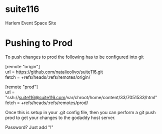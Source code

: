 suite116
========

Harlem Event Space Site

Pushing to Prod
================
To push changes to prod the following has to be configured into git

[remote "origin"]   
  url = https://github.com/natalieolivo/suite116.git   
  fetch = +refs/heads/:refs/remotes/origin/ 

[remote "prod"]  
  url = "ssh://suite116@suite116.com/var/chroot/home/content/33/7051533/html"   
  fetch = +refs/heads/:refs/remotes/prod/  

  
Once this is setup in your .git config file, then you can perform a git push prod to get your changes to the godaddy host server.

Password? Just add "!"
